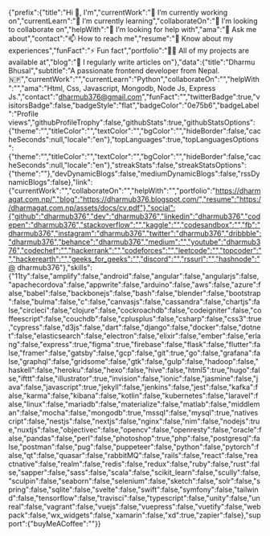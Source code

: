 {"prefix":{"title":"Hi 👋, I'm","currentWork":"🔭 I’m currently working on","currentLearn":"🌱 I’m currently learning","collaborateOn":"👯 I’m looking to collaborate on","helpWith":"🤝 I’m looking for help with","ama":"💬 Ask me about","contact":"📫 How to reach me","resume":"📄 Know about my experiences","funFact":"⚡ Fun fact","portfolio":"👨‍💻 All of my projects are available at","blog":"📝 I regularly write articles on"},"data":{"title":"Dharmu Bhusal","subtitle":"A passionate frontend developer from Nepal.🇳🇵","currentWork":"","currentLearn":"Python","collaborateOn":"","helpWith":"","ama":"Html, Css, Javascript, Mongodb, Node Js, Express Js.","contact":"dharmub376@gmail.com","funFact":"","twitterBadge":true,"visitorsBadge":false,"badgeStyle":"flat","badgeColor":"0e75b6","badgeLabel":"Profile views","githubProfileTrophy":false,"githubStats":true,"githubStatsOptions":{"theme":"","titleColor":"","textColor":"","bgColor":"","hideBorder":false,"cacheSeconds":null,"locale":"en"},"topLanguages":true,"topLanguagesOptions":{"theme":"","titleColor":"","textColor":"","bgColor":"","hideBorder":false,"cacheSeconds":null,"locale":"en"},"streakStats":false,"streakStatsOptions":{"theme":""},"devDynamicBlogs":false,"mediumDynamicBlogs":false,"rssDynamicBlogs":false},"link":{"currentWork":"","collaborateOn":"","helpWith":"","portfolio":"https://dharmagat.com.np/","blog":"https://dharmub376.blogspot.com/","resume":"https://dharmagat.com.np/assets/docs/cv.pdf"},"social":{"github":"dharmub376","dev":"dharmub376","linkedin":"dharmub376","codepen":"dharmub376","stackoverflow":"","kaggle":"","codesandbox":"","fb":"dharmub376","instagram":"dharmub376","twitter":"dharmub376","dribbble":"dharmub376","behance":"dharmub376","medium":"","youtube":"dharmub376","codechef":"","hackerrank":"","codeforces":"","leetcode":"","topcoder":"","hackerearth":"","geeks_for_geeks":"","discord":"","rssurl":"","hashnode":"@ dharmub376"},"skills":{"11ty":false,"amplify":false,"android":false,"angular":false,"angularjs":false,"apachecordova":false,"appwrite":false,"arduino":false,"aws":false,"azure":false,"babel":false,"backbonejs":false,"bash":false,"blender":false,"bootstrap":false,"bulma":false,"c":false,"canvasjs":false,"cassandra":false,"chartjs":false,"circleci":false,"clojure":false,"cockroachdb":false,"codeigniter":false,"coffeescript":false,"couchdb":false,"cplusplus":false,"csharp":false,"css3":true,"cypress":false,"d3js":false,"dart":false,"django":false,"docker":false,"dotnet":false,"elasticsearch":false,"electron":false,"elixir":false,"ember":false,"erlang":false,"express":true,"figma":true,"firebase":false,"flask":false,"flutter":false,"framer":false,"gatsby":false,"gcp":false,"git":true,"go":false,"grafana":false,"graphql":false,"gridsome":false,"gtk":false,"gulp":false,"hadoop":false,"haskell":false,"heroku":false,"hexo":false,"hive":false,"html5":true,"hugo":false,"ifttt":false,"illustrator":true,"invision":false,"ionic":false,"jasmine":false,"java":false,"javascript":true,"jekyll":false,"jenkins":false,"jest":false,"kafka":false,"karma":false,"kibana":false,"kotlin":false,"kubernetes":false,"laravel":false,"linux":false,"mariadb":false,"materialize":false,"matlab":false,"middleman":false,"mocha":false,"mongodb":true,"mssql":false,"mysql":true,"nativescript":false,"nestjs":false,"nextjs":false,"nginx":false,"nim":false,"nodejs":true,"nuxtjs":false,"objectivec":false,"opencv":false,"openresty":false,"oracle":false,"pandas":false,"perl":false,"photoshop":true,"php":false,"postgresql":false,"postman":false,"pug":false,"puppeteer":false,"python":false,"pytorch":false,"qt":false,"quasar":false,"rabbitMQ":false,"rails":false,"react":false,"reactnative":false,"realm":false,"redis":false,"redux":false,"ruby":false,"rust":false,"sapper":false,"sass":false,"scala":false,"scikit_learn":false,"scully":false,"sculpin":false,"seaborn":false,"selenium":false,"sketch":false,"solr":false,"spring":false,"sqlite":false,"svelte":false,"swift":false,"symfony":false,"tailwind":false,"tensorflow":false,"travisci":false,"typescript":false,"unity":false,"unreal":false,"vagrant":false,"vuejs":false,"vuepress":false,"vuetify":false,"webpack":false,"wx_widgets":false,"xamarin":false,"xd":true,"zapier":false},"support":{"buyMeACoffee":""}}

